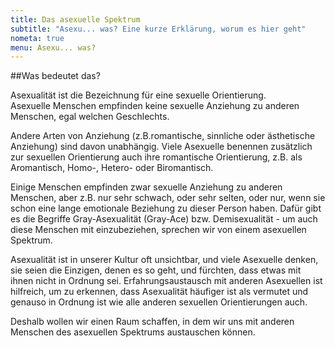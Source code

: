 ```yaml
---
title: Das asexuelle Spektrum
subtitle: "Asexu... was? Eine kurze Erklärung, worum es hier geht"
nometa: true
menu: Asexu... was?
---
```


##Was bedeutet das?

Asexualität ist die Bezeichnung für eine sexuelle Orientierung.  
Asexuelle Menschen empfinden keine sexuelle Anziehung zu anderen Menschen, egal welchen Geschlechts.  

Andere Arten von Anziehung (z.B.romantische, sinnliche oder ästhetische Anziehung) sind davon unabhängig. Viele Asexuelle benennen zusätzlich zur sexuellen Orientierung auch ihre romantische Orientierung, z.B. als Aromantisch, Homo-, Hetero- oder Biromantisch.  

Einige Menschen empfinden zwar sexuelle Anziehung zu anderen Menschen, aber z.B. nur sehr schwach, oder sehr selten, oder nur, wenn sie schon eine lange emotionale Beziehung zu dieser Person haben. Dafür gibt es die Begriffe Gray-Asexualität (Gray-Ace) bzw. Demisexualität - um auch diese Menschen mit einzubeziehen, sprechen wir von einem asexuellen Spektrum.  

Asexualität ist in unserer Kultur oft unsichtbar, und viele Asexuelle denken, sie seien die Einzigen, denen es so geht, und fürchten, dass etwas mit ihnen nicht in Ordnung sei. Erfahrungsaustausch mit anderen Asexuellen ist hilfreich, um zu erkennen, dass Asexualität häufiger ist als vermutet und genauso in Ordnung ist wie alle anderen sexuellen Orientierungen auch.  

Deshalb wollen wir einen Raum schaffen, in dem wir uns mit anderen Menschen des asexuellen Spektrums austauschen können.  
